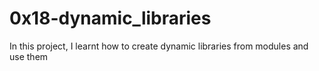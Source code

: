# 0x18-dynamic_libraries
In this project, I learnt how to create dynamic libraries from modules and use them